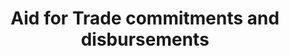---
actual_indicator_available: 'Total ODA commitments and disbursements in support of
  Aid for Trade '
actual_indicator_available_description: Total ODA commitments and disbursements in
  support of Aid for Trade
data_non_statistical: false
date_metadata_updated: '2017-09-19'
disaggregation_categories: Not available.
disaggregation_geography: Total presetned for all ODA-eligible countries.  http://www.oecd.org/dac/stats/daclist.htm
goal_meta_link: http://unstats.un.org/sdgs/files/metadata-compilation/Metadata-Goal-8.pdf
goal_meta_link_page: 53
graph: longitudinal
graph_status_notes: Graphed
graph_title: 'Total ODA disbursements in support of Aid for Trade in millions of US
  dollars '
graph_type: line
graph_type_description: Line graph
has_metadata: true
indicator: 8.a.1
indicator_definition: Total official development assistance (ODA) commitments and
  disbursements that support aid for trade. Data expressed in US millions of dollars.
indicator_name: Aid for Trade commitments and disbursements
indicator_sort_order: 08-0a-01
indicator_variable: total_aid_for_trade_disbursements_usd_m
layout: indicator
periodicity: Annual
permalink: /8-a-1/
published: true
rationale_interpretation: ODA is the accepted measure of international development
  co-operation. In this case it captures aid in support of projects and programmes
  to improve the trade and production capacities of developing countries.
reporting_status: complete
scheduled_update_by_national_source: September 2018
sdg_goal: 8
source_active_1: true
source_agency_staff_email_1: kimsmith@usaid.gov
source_agency_staff_name_1: Kimberly Smith
source_notes_1: null
source_title_1: null
source_url_1: http://stats.oecd.org/qwids/#?x=3&y=2&f=1:2,4:1,7:1,9:85,5:3,8:85,6:2014&q=1:2+4:1+7:1+9:85+5:3+8:85+6:2015,2014,2013,2012,2011,2010,2009,2008,2007,2006,2005+3:78,79,80,81,82,83,84,86,87,88,89,91,106,107,93,100,102,103,104,101,105,92,98,96,97,99,94,95,109,110,111,112,113,115,116,120,121,122,123,124,125,126,127,128,129,130,131,132,133,134,135,136,137,139,140,141,142,143,144,146,147,148,149,150,153,154,155,156,157,158,159,160,161,162,163,164,165,166,167,168,169,171,172,173,174,175,176,177,178,179,180,184,185,186,187,188,189,191+2:252,253,254,255,256,258&lock=CRS1
target: Increase Aid for Trade support for developing countries, in particular least
  developed countries, including through the Enhanced Integrated Framework for Trade-Related
  Technical Assistance to Least Developed Countries.
target_id: 8.a
time_period: 2000-2015
title: Aid for Trade commitments and disbursements
un_custodial_agency: 'OECD (Partnering Agencies: WTO-EIF)'
un_designated_tier: '1'
unit_of_measure: U.S., Dollars, millions
us_method_of_computation: 'Data are extracted from the OECD''s Creditor Reporting
  System (CRS) for selected purpose codes that have have been agreed support aid for
  trade. Aid for trade comprises the following categories: - technical assistance
  for trade policy and regulations (e.g. helping countries to develop trade strategies,
  negotiate trade agreements, and implement their outcomes) - trade-related infrastructure
  (e.g. building roads, ports, and telecommunications networks to connect domestic
  markets to the global economy) - productive capacity building, including trade development
  (e.g. supporting the private sector to exploit their comparative advantages and
  diversify their exports) trade-related adjustment (e.g. helping developing countries
  with the costs associated with trade liberalisation, such as tariff reductions,
  preference erosion, or declining terms of trade) - other trade-related needs, if
  identified as trade-related development priorities in partner countries'' national
  development strategies http://www.oecd.org/dac/aft/aid-for-tradestatisticalqueries.htm'
variable_description: null
variable_notes: null
---